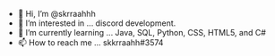 - 👋 Hi, I’m @skrraahhh
- 👀 I’m interested in ... discord development.
- 🌱 I’m currently learning ... Java, SQL, Python, CSS, HTML5, and C#
- 📫 How to reach me ... skkrraahh#3574

